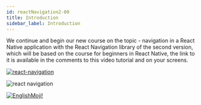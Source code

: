 ```yaml
---
id: reactNavigation2-00
title: Introduction
sidebar_label: Introduction
---
```



We continue and begin our new course on the topic - navigation in a React Native application with the React Navigation library of the second version, which will be based on the course for beginners in React Native, the link to it is available in the comments to this video tutorial and on your screens.

[![react-navigation](/img/rn2/00.gif)](https://youtu.be/tz_pOxQFcdo)

![react navigation](https://miro.medium.com/max/2000/1*G9d0ejcM_jJOgRgbex05Ng.gif)

[![EnglishMoji!](/img/logo/englishmoji.png)](https://apps.apple.com/kz/app/englishmoji/id6450254885)
